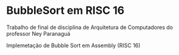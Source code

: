 # BubbleSort em RISC 16
Trabalho de final de disciplina de Arquitetura de Computadores do professor Ney Paranaguá

Implemetação de Bubble Sort em Assembly (RISC 16)
